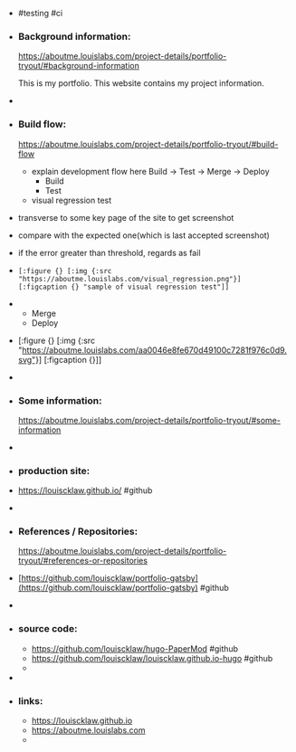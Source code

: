 - #testing #ci
- ### Background information:
  https://aboutme.louislabs.com/project-details/portfolio-tryout/#background-information
  
  This is my portfolio.
  This website contains my project information.
-
- ### Build flow:
  https://aboutme.louislabs.com/project-details/portfolio-tryout/#build-flow
	- explain development flow here
	  Build -> Test -> Merge -> Deploy
		- Build
		- Test
	- visual regression test
- transverse to some key page of the site to get screenshot
- compare with the expected one(which is last accepted screenshot)
- if the error greater than threshold, regards as fail
- ```
  [:figure {} [:img {:src "https://aboutme.louislabs.com/visual_regression.png"}] [:figcaption {} "sample of visual regression test"]]
  ```
- - Merge
  - Deploy
- [:figure {} [:img {:src "https://aboutme.louislabs.com/aa0046e8fe670d49100c7281f976c0d9.svg"}] [:figcaption {}]]
-
- ### Some information:
  https://aboutme.louislabs.com/project-details/portfolio-tryout/#some-information
-
- ### production site:
- https://louiscklaw.github.io/ #github
-
- ### References / Repositories:
  https://aboutme.louislabs.com/project-details/portfolio-tryout/#references-or-repositories
- [https://github.com/louiscklaw/portfolio-gatsby](https://github.com/louiscklaw/portfolio-gatsby) #github
-
- ### source code:
	- https://github.com/louiscklaw/hugo-PaperMod #github
	- https://github.com/louiscklaw/louiscklaw.github.io-hugo #github
	-
-
- ### links:
	- https://louiscklaw.github.io
	- https://aboutme.louislabs.com
	-